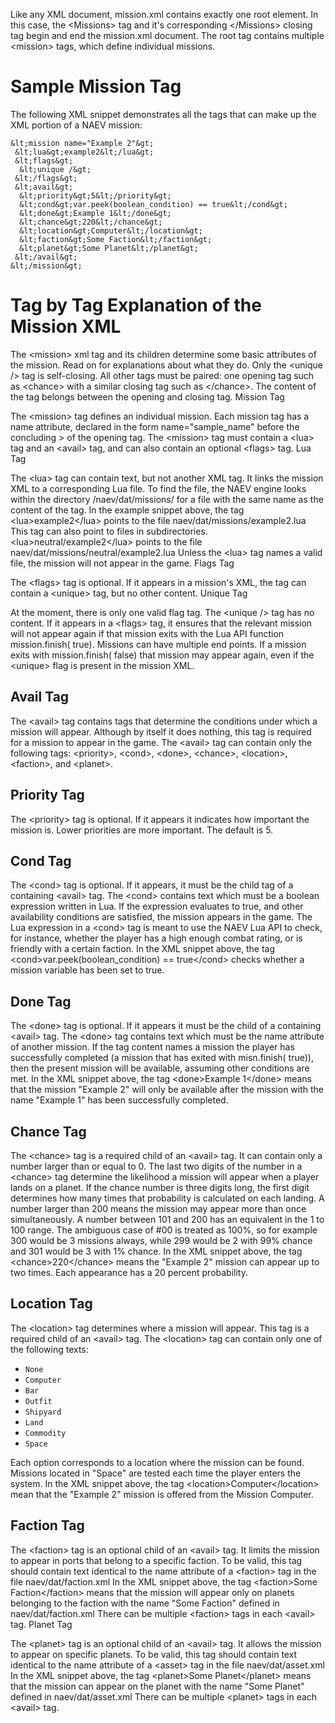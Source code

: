 Like any XML document, mission.xml contains exactly one root element. In this case, the &lt;Missions&gt; tag and it's corresponding &lt;/Missions&gt; closing tag begin and end the mission.xml document. 
The root tag contains multiple &lt;mission&gt; tags, which define individual missions.

# Sample Mission Tag

The following XML snippet demonstrates all the tags that can make up the XML portion of a NAEV mission:

```
&lt;mission name="Example 2"&gt;
 &lt;lua&gt;example2&lt;/lua&gt;
 &lt;flags&gt;
  &lt;unique /&gt;
 &lt;/flags&gt;
 &lt;avail&gt;
  &lt;priority&gt;5&lt;/priority&gt;
  &lt;cond&gt;var.peek(boolean_condition) == true&lt;/cond&gt;
  &lt;done&gt;Example 1&lt;/done&gt;
  &lt;chance&gt;220&lt;/chance&gt;
  &lt;location&gt;Computer&lt;/location&gt;
  &lt;faction&gt;Some Faction&lt;/faction&gt;
  &lt;planet&gt;Some Planet&lt;/planet&gt;
 &lt;/avail&gt;
&lt;/mission&gt;
```

# Tag by Tag Explanation of the Mission XML

The &lt;mission&gt; xml tag and its children determine some basic attributes of the mission. Read on for explanations about what they do. Only the &lt;unique /&gt; tag is self-closing. All other tags must be paired: one opening tag such as &lt;chance&gt; with a similar closing tag such as &lt;/chance&gt;. The content of the tag belongs between the opening and closing tag.
Mission Tag

The &lt;mission&gt; tag defines an individual mission. Each mission tag has a name attribute, declared in the form name="sample_name" before the concluding &gt; of the opening tag. The &lt;mission&gt; tag must contain a &lt;lua&gt; tag and an &lt;avail&gt; tag, and can also contain an optional &lt;flags&gt; tag.
Lua Tag

The &lt;lua&gt; tag can contain text, but not another XML tag. It links the mission XML to a corresponding Lua file. To find the file, the NAEV engine looks within the directory /naev/dat/missions/ for a file with the same name as the content of the tag. In the example snippet above, the tag &lt;lua&gt;example2&lt;/lua&gt; points to the file naev/dat/missions/example2.lua This tag can also point to files in subdirectories. &lt;lua&gt;neutral/example2&lt;/lua&gt; points to the file naev/dat/missions/neutral/example2.lua Unless the &lt;lua&gt; tag names a valid file, the mission will not appear in the game.
Flags Tag

The &lt;flags&gt; tag is optional. If it appears in a mission's XML, the tag can contain a &lt;unique&gt; tag, but no other content.
Unique Tag

At the moment, there is only one valid flag tag. The &lt;unique /&gt; tag has no content. If it appears in a &lt;flags&gt; tag, it ensures that the relevant mission will not appear again if that mission exits with the Lua API function mission.finish( true). Missions can have multiple end points. If a mission exits with mission.finish( false) that mission may appear again, even if the &lt;unique&gt; flag is present in the mission XML.

## Avail Tag

The &lt;avail&gt; tag contains tags that determine the conditions under which a mission will appear. Although by itself it does nothing, this tag is required for a mission to appear in the game. The &lt;avail&gt; tag can contain only the following tags: &lt;priority&gt;, &lt;cond&gt;, &lt;done&gt;, &lt;chance&gt;, &lt;location&gt;, &lt;faction&gt;, and &lt;planet&gt;.

## Priority Tag

The &lt;priority&gt; tag is optional. If it appears it indicates how important the mission is. Lower priorities are more important. The default is 5.

## Cond Tag

The &lt;cond&gt; tag is optional. If it appears, it must be the child tag of a containing &lt;avail&gt; tag. The &lt;cond&gt; contains text which must be a boolean expression written in Lua. If the expression evaluates to true, and other availability conditions are satisfied, the mission appears in the game. The Lua expression in a &lt;cond&gt; tag is meant to use the NAEV Lua API to check, for instance, whether the player has a high enough combat rating, or is friendly with a certain faction. In the XML snippet above, the tag &lt;cond&gt;var.peek(boolean_condition) == true&lt;/cond&gt; checks whether a mission variable has been set to true.

## Done Tag

The &lt;done&gt; tag is optional. If it appears it must be the child of a containing &lt;avail&gt; tag. The &lt;done&gt; tag contains text which must be the name attribute of another mission. If the tag content names a mission the player has successfully completed (a mission that has exited with misn.finish( true)), then the present mission will be available, assuming other conditions are met. In the XML snippet above, the tag &lt;done&gt;Example 1&lt;/done&gt; means that the mission "Example 2" will only be available after the mission with the name "Example 1" has been successfully completed.

## Chance Tag

The &lt;chance&gt; tag is a required child of an &lt;avail&gt; tag. It can contain only a number larger than or equal to 0. The last two digits of the number in a &lt;chance&gt; tag determine the likelihood a mission will appear when a player lands on a planet. If the chance number is three digits long, the first digit determines how many times that probability is calculated on each landing. A number larger than 200 means the mission may appear more than once simultaneously. A number between 101 and 200 has an equivalent in the 1 to 100 range. The ambiguous case of #00 is treated as 100%, so for example 300 would be 3 missions always, while 299 would be 2 with 99% chance and 301 would be 3 with 1% chance. In the XML snippet above, the tag &lt;chance&gt;220&lt;/chance&gt; means the "Example 2" mission can appear up to two times. Each appearance has a 20 percent probability.

## Location Tag

The &lt;location&gt; tag determines where a mission will appear. This tag is a required child of an &lt;avail&gt; tag. The &lt;location&gt; tag can contain only one of the following texts:

* `None`
* `Computer`
* `Bar`
* `Outfit`
* `Shipyard`
* `Land`
* `Commodity`
* `Space`

Each option corresponds to a location where the mission can be found. Missions located in "Space" are tested each time the player enters the system. In the XML snippet above, the tag &lt;location&gt;Computer&lt;/location&gt; mean that the "Example 2" mission is offered from the Mission Computer.

## Faction Tag

The &lt;faction&gt; tag is an optional child of an &lt;avail&gt; tag. It limits the mission to appear in ports that belong to a specific faction. To be valid, this tag should contain text identical to the name attribute of a &lt;faction&gt; tag in the file naev/dat/faction.xml In the XML snippet above, the tag &lt;faction&gt;Some Faction&lt;/faction&gt; means that the mission will appear only on planets belonging to the faction with the name "Some Faction" defined in naev/dat/faction.xml There can be multiple &lt;faction&gt; tags in each &lt;avail&gt; tag.
Planet Tag

The &lt;planet&gt; tag is an optional child of an &lt;avail&gt; tag. It allows the mission to appear on specific planets. To be valid, this tag should contain text identical to the name attribute of a &lt;asset&gt; tag in the file naev/dat/asset.xml In the XML snippet above, the tag &lt;planet&gt;Some Planet&lt;/planet&gt; means that the mission can appear on the planet with the name "Some Planet" defined in naev/dat/asset.xml There can be multiple &lt;planet&gt; tags in each &lt;avail&gt; tag.